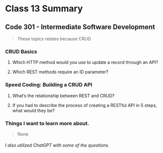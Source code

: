 # Class 13 Summary
## Code 301 - Intermediate Software Development

> These topics relates because CRUD

### CRUD Basics
1. Which HTTP method would you use to update a record through an API?
> 
2. Which REST methods require an ID parameter?
> 

### Speed Coding: Building a CRUD API 
1. What’s the relationship between REST and CRUD?
> 
2. If you had to describe the process of creating a RESTful API in 5 steps, what would they be?
> 

### Things I want to learn more about.
> None


###### I also utilized ChatGPT with some of the questions.